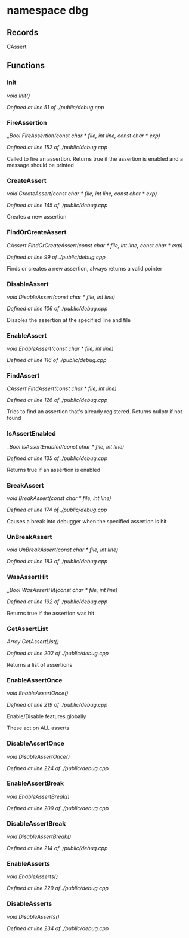 # namespace dbg



## Records

CAssert



## Functions

### Init

*void Init()*

*Defined at line 51 of ./public/debug.cpp*

### FireAssertion

*_Bool FireAssertion(const char * file, int line, const char * exp)*

*Defined at line 152 of ./public/debug.cpp*

 Called to fire an assertion. Returns true if the assertion is enabled and a message should be printed 

### CreateAssert

*void CreateAssert(const char * file, int line, const char * exp)*

*Defined at line 145 of ./public/debug.cpp*

 Creates a new assertion 

### FindOrCreateAssert

*CAssert FindOrCreateAssert(const char * file, int line, const char * exp)*

*Defined at line 99 of ./public/debug.cpp*

 Finds or creates a new assertion, always returns a valid pointer 

### DisableAssert

*void DisableAssert(const char * file, int line)*

*Defined at line 106 of ./public/debug.cpp*

 Disables the assertion at the specified line and file 

### EnableAssert

*void EnableAssert(const char * file, int line)*

*Defined at line 116 of ./public/debug.cpp*

### FindAssert

*CAssert FindAssert(const char * file, int line)*

*Defined at line 126 of ./public/debug.cpp*

 Tries to find an assertion that's already registered. Returns nullptr if not found 

### IsAssertEnabled

*_Bool IsAssertEnabled(const char * file, int line)*

*Defined at line 135 of ./public/debug.cpp*

 Returns true if an assertion is enabled 

### BreakAssert

*void BreakAssert(const char * file, int line)*

*Defined at line 174 of ./public/debug.cpp*

 Causes a break into debugger when the specified assertion is hit 

### UnBreakAssert

*void UnBreakAssert(const char * file, int line)*

*Defined at line 183 of ./public/debug.cpp*

### WasAssertHit

*_Bool WasAssertHit(const char * file, int line)*

*Defined at line 192 of ./public/debug.cpp*

 Returns true if the assertion was hit 

### GetAssertList

*Array<class dbg::CAssert> GetAssertList()*

*Defined at line 202 of ./public/debug.cpp*

 Returns a list of assertions 

### EnableAssertOnce

*void EnableAssertOnce()*

*Defined at line 219 of ./public/debug.cpp*

 Enable/Disable features globally 

 These act on ALL asserts 

### DisableAssertOnce

*void DisableAssertOnce()*

*Defined at line 224 of ./public/debug.cpp*

### EnableAssertBreak

*void EnableAssertBreak()*

*Defined at line 209 of ./public/debug.cpp*

### DisableAssertBreak

*void DisableAssertBreak()*

*Defined at line 214 of ./public/debug.cpp*

### EnableAsserts

*void EnableAsserts()*

*Defined at line 229 of ./public/debug.cpp*

### DisableAsserts

*void DisableAsserts()*

*Defined at line 234 of ./public/debug.cpp*



